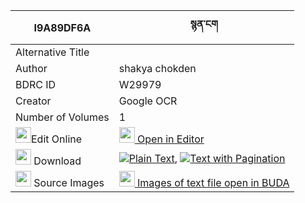 |I9A89DF6A|སྙན་ངག 
| --- | --- 
|Alternative Title |
|Author| shakya chokden
|BDRC ID | W29979
|Creator | Google OCR
|Number of Volumes| 1
|<img width="25" src="https://img.icons8.com/color/25/000000/edit-property.png">Edit Online| [<img width="25" src="https://avatars.githubusercontent.com/u/45091458?s=200&v=4"> Open in Editor](http://editor.openpecha.org/I9A89DF6A)
|<img width="25" src="https://img.icons8.com/fluent/48/000000/download-2.png"/>  Download | [![](https://img.icons8.com/color/20/000000/txt.png)Plain Text](https://github.com/Openpecha/I9A89DF6A/releases/download/v1/nyenngak_plain_I9A89DF6A.zip), [![](https://img.icons8.com/color/20/000000/txt.png)Text with Pagination](https://github.com/Openpecha/I9A89DF6A/releases/download/v1/nyenngak_pages_I9A89DF6A.zip)
|<img width="25" src="https://img.icons8.com/plasticine/100/000000/pictures-folder.png"/>  Source Images | [<img width="25" src="https://library.bdrc.io/icons/BUDA-small.svg"> Images of text file open in BUDA](https://library.bdrc.io/show/bdr:W29979)